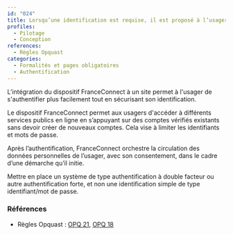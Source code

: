 ```yaml
---
id: "024"
title: Lorsqu’une identification est requise, il est proposé à l’usager de s'authentifier via FranceConnect
profiles:
  - Pilotage
  - Conception
references:
  - Règles Opquast
categories:
  - Formalités et pages obligatoires
  - Authentification
---
```


L’intégration du dispositif FranceConnect à un site permet à l'usager de s'authentifier plus facilement tout en sécurisant son identification.

Le dispositif FranceConnect permet aux usagers d'accéder à différents services publics en ligne en s’appuyant sur des comptes vérifiés existants sans devoir créer de nouveaux comptes. Cela vise à limiter les identifiants et mots de passe.

Après l’authentification, FranceConnect orchestre la circulation des données personnelles de l’usager, avec son consentement, dans le cadre d’une démarche qu’il initie.

Mettre en place un système de type authentification à double facteur ou autre authentification forte, et non une identification simple de type identifiant/mot de passe.

### Références

* Règles Opquast : [OPQ 21](https://checklists.opquast.com/fr/assurance-qualite-web/la-connexion-a-tous-les-services-proposes-est-possible-avec-les-memes-identifiants), [OPQ 18](https://checklists.opquast.com/fr/assurance-qualite-web/le-site-propose-un-mecanisme-de-prevention-des-usurpations-de-compte-ou-didentite)

